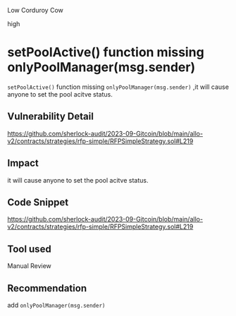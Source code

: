 Low Corduroy Cow

high

# setPoolActive() function missing onlyPoolManager(msg.sender)

`setPoolActive()` function missing `onlyPoolManager(msg.sender)` ,it will cause anyone to set the pool acitve status.

## Vulnerability Detail

https://github.com/sherlock-audit/2023-09-Gitcoin/blob/main/allo-v2/contracts/strategies/rfp-simple/RFPSimpleStrategy.sol#L219

## Impact

it will cause anyone to set the pool acitve status.

## Code Snippet

https://github.com/sherlock-audit/2023-09-Gitcoin/blob/main/allo-v2/contracts/strategies/rfp-simple/RFPSimpleStrategy.sol#L219

## Tool used

Manual Review

## Recommendation

add `onlyPoolManager(msg.sender)`